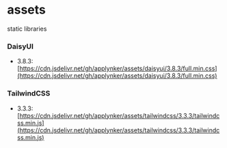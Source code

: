 # assets
static libraries

### DaisyUI

* 3.8.3: [https://cdn.jsdelivr.net/gh/applynker/assets/daisyui/3.8.3/full.min.css](https://cdn.jsdelivr.net/gh/applynker/assets/daisyui/3.8.3/full.min.css)


### TailwindCSS

* 3.3.3: [https://cdn.jsdelivr.net/gh/applynker/assets/tailwindcss/3.3.3/tailwindcss.min.js](https://cdn.jsdelivr.net/gh/applynker/assets/tailwindcss/3.3.3/tailwindcss.min.js)
